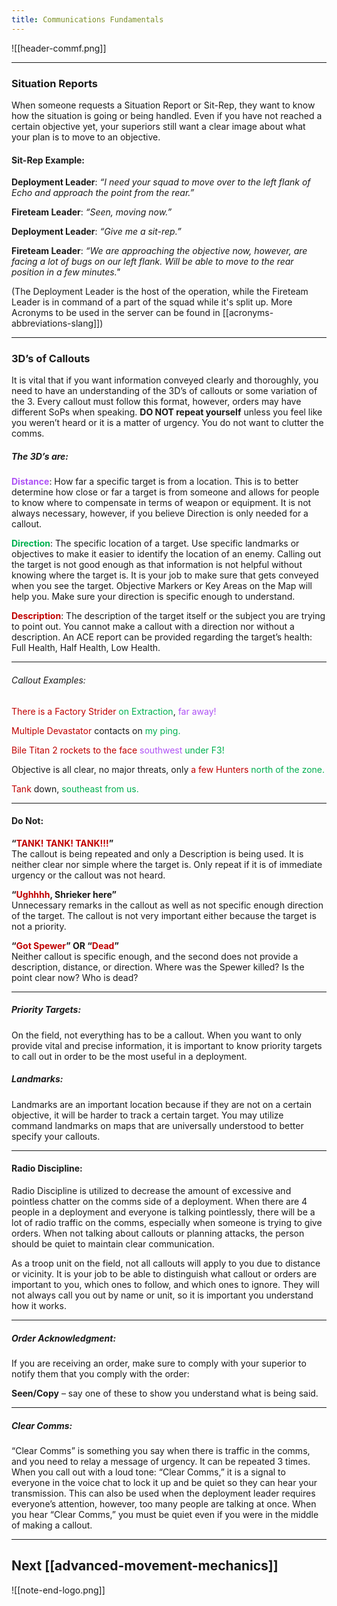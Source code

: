 ```yaml
---
title: Communications Fundamentals
---
```

![[header-commf.png]]
***
### Situation Reports

When someone requests a Situation Report or Sit-Rep, they want to know how the situation is going or being handled. Even if you have not reached a certain objective yet, your superiors still want a clear image about what your plan is to move to an objective.

#### Sit-Rep Example:

**Deployment Leader**: *“I need your squad to move over to the left flank of Echo and approach the point from the rear.”*

**Fireteam Leader**: *“Seen, moving now.”*

**Deployment Leader**: *“Give me a sit-rep.”*

**Fireteam Leader**: *“We are approaching the objective now, however, are facing a lot of bugs on our left flank. Will be able to move to the rear position in a few minutes."*

(The Deployment Leader is the host of the operation, while the Fireteam Leader is in command of a part of the squad while it's split up. More Acronyms to be used in the server can be found in [[acronyms-abbreviations-slang]])

---

### 3D’s of Callouts

It is vital that if you want information conveyed clearly and thoroughly, you need to have an understanding of the 3D’s of callouts or some variation of the 3. Every callout must follow this format, however, orders may have different SoPs when speaking. **DO NOT repeat yourself** unless you feel like you weren’t heard or it is a matter of urgency. You do not want to clutter the comms.

##### The 3D’s are:

<b style="color:rgb(174, 81, 245)">Distance</b>: How far a specific target is from a location. This is to better determine how close or far a target is from someone and allows for people to know where to compensate in terms of weapon or equipment. It is not always necessary, however, if you believe Direction is only needed for a callout.

**<b style="color:rgb(0, 176, 80)">Direction</b>**: The specific location of a target. Use specific landmarks or objectives to make it easier to identify the location of an enemy. Calling out the target is not good enough as that information is not helpful without knowing where the target is. It is your job to make sure that gets conveyed when you see the target. Objective Markers or Key Areas on the Map will help you. Make sure your direction is specific enough to understand.

**<b style="color:rgb(192, 0, 0)">Description</b>**: The description of the target itself or the subject you are trying to point out. You cannot make a callout with a direction nor without a description. An ACE report can be provided regarding the target’s health: Full Health, Half Health, Low Health.

---

###### Callout Examples:

<span style="color:rgb(192, 0, 0)">There is a Factory Strider</span> <span style="color:rgb(0, 176, 80)">on Extraction</span>, <span style="color:rgb(174, 81, 245)">far away!</span>

<span style="color:rgb(192, 0, 0)">Multiple Devastator</span> contacts on <span style="color:rgb(0, 176, 80)">my ping.</span>

<span style="color:rgb(192, 0, 0)">Bile Titan 2 rockets to the face</span> <span style="color:rgb(174, 81, 245)">southwest</span> <span style="color:rgb(0, 176, 80)">under F3!</span>

Objective is all clear, no major threats, only <span style="color:rgb(192, 0, 0)">a few Hunters</span> <span style="color:rgb(0, 176, 80)">north of the zone.</span>

<span style="color:rgb(192, 0, 0)">Tank</span> down, <span style="color:rgb(0, 176, 80)">southeast from us.</span>

---

#### Do Not:

**“<span style="color:rgb(192, 0, 0)">TANK! TANK! TANK!!!</span>”**  
The callout is being repeated and only a Description is being used. It is neither clear nor simple where the target is. Only repeat if it is of immediate urgency or the callout was not heard.

**“<span style="color:rgb(192, 0, 0)">Ughhhh</span>, Shrieker here”**  
Unnecessary remarks in the callout as well as not specific enough direction of the target. The callout is not very important either because the target is not a priority.

**“<span style="color:rgb(192, 0, 0)">Got Spewer</span>” OR “<span style="color:rgb(192, 0, 0)">Dead</span>”**  
Neither callout is specific enough, and the second does not provide a description, distance, or direction. Where was the Spewer killed? Is the point clear now? Who is dead?

---

##### Priority Targets:

On the field, not everything has to be a callout. When you want to only provide vital and precise information, it is important to know priority targets to call out in order to be the most useful in a deployment.

##### Landmarks:

Landmarks are an important location because if they are not on a certain objective, it will be harder to track a certain target. You may utilize command landmarks on maps that are universally understood to better specify your callouts.

---

#### Radio Discipline:

Radio Discipline is utilized to decrease the amount of excessive and pointless chatter on the comms side of a deployment. When there are 4 people in a deployment and everyone is talking pointlessly, there will be a lot of radio traffic on the comms, especially when someone is trying to give orders. When not talking about callouts or planning attacks, the person should be quiet to maintain clear communication.

As a troop unit on the field, not all callouts will apply to you due to distance or vicinity. It is your job to be able to distinguish what callout or orders are important to you, which ones to follow, and which ones to ignore. They will not always call you out by name or unit, so it is important you understand how it works.

---

##### Order Acknowledgment:

If you are receiving an order, make sure to comply with your superior to notify them that you comply with the order:

**Seen/Copy** – say one of these to show you understand what is being said.

---

##### Clear Comms:

“Clear Comms” is something you say when there is traffic in the comms, and you need to relay a message of urgency. It can be repeated 3 times. When you call out with a loud tone: “Clear Comms,” it is a signal to everyone in the voice chat to lock it up and be quiet so they can hear your transmission. This can also be used when the deployment leader requires everyone’s attention, however, too many people are talking at once. When you hear “Clear Comms,” you must be quiet even if you were in the middle of making a callout.

---

## Next [[advanced-movement-mechanics]]  



![[note-end-logo.png]]